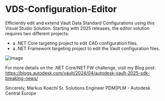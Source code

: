 # VDS-Configuration-Editor

Efficiently edit and extend Vault Data Standard Configurations using this Visual Studio Solution.
Starting with 2025 releases, the editor solution requires two different projects:
- a .NET Core targeting project to edit CAD configuration files.
- a .NET Framework targeting project to edit the Vault configuration files.
  
![image](https://github.com/koechlm/VDS-Editor-2025/assets/19150039/bdad9338-3d06-4ea0-a91d-f701a920775b)

For more details on the .NET Core/NET FW challenge, visit my Blog post: https://blogs.autodesk.com/vault/2024/04/autodesk-vault-2025-sdk-breaking-news/

Sincerely,
Markus Koechl
Sr. Solutions Engineer PDM|PLM - Autodesk Central Europe
